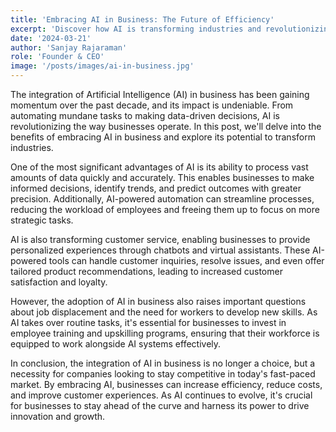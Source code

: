 ```yaml
---
title: 'Embracing AI in Business: The Future of Efficiency'
excerpt: 'Discover how AI is transforming industries and revolutionizing the way we work.'
date: '2024-03-21'
author: 'Sanjay Rajaraman'
role: 'Founder & CEO'
image: '/posts/images/ai-in-business.jpg'
---
```


The integration of Artificial Intelligence (AI) in business has been gaining momentum over the past decade, and its impact is undeniable. From automating mundane tasks to making data-driven decisions, AI is revolutionizing the way businesses operate. In this post, we'll delve into the benefits of embracing AI in business and explore its potential to transform industries.

One of the most significant advantages of AI is its ability to process vast amounts of data quickly and accurately. This enables businesses to make informed decisions, identify trends, and predict outcomes with greater precision. Additionally, AI-powered automation can streamline processes, reducing the workload of employees and freeing them up to focus on more strategic tasks.

AI is also transforming customer service, enabling businesses to provide personalized experiences through chatbots and virtual assistants. These AI-powered tools can handle customer inquiries, resolve issues, and even offer tailored product recommendations, leading to increased customer satisfaction and loyalty.

However, the adoption of AI in business also raises important questions about job displacement and the need for workers to develop new skills. As AI takes over routine tasks, it's essential for businesses to invest in employee training and upskilling programs, ensuring that their workforce is equipped to work alongside AI systems effectively.

In conclusion, the integration of AI in business is no longer a choice, but a necessity for companies looking to stay competitive in today's fast-paced market. By embracing AI, businesses can increase efficiency, reduce costs, and improve customer experiences. As AI continues to evolve, it's crucial for businesses to stay ahead of the curve and harness its power to drive innovation and growth.